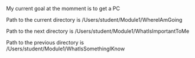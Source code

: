 My current goal at the momment is to get a PC 

Path to the current directory is /Users/student/Module1/WhereIAmGoing

Path to the next directory is /Users/student/Module1/WhatIsImportantToMe
 
Path to the previous directory is /Users/student/Module1/WhatIsSomethingIKnow
